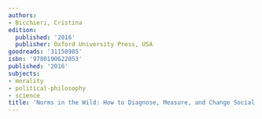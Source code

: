 ```yaml
---
authors:
- Bicchieri, Cristina
edition:
  published: '2016'
  publisher: Oxford University Press, USA
goodreads: '31158985'
isbn: '9780190622053'
published: '2016'
subjects:
- morality
- political-philosophy
- science
title: 'Norms in the Wild: How to Diagnose, Measure, and Change Social Norms'
---
```


